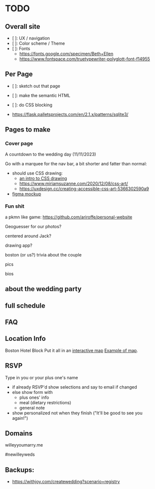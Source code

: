 # TODO


## Overall site

* [ ]: UX / navigation
* [ ]: Color scheme / Theme
* [ ]: Fonts
  * https://fonts.google.com/specimen/Beth+Ellen
  * https://www.fontspace.com/truetypewriter-polyglott-font-f14955


## Per Page

* [ ]: sketch out that page
* [ ]: make the semantic HTML
* [ ]: do CSS blocking


* https://flask.palletsprojects.com/en/2.1.x/patterns/sqlite3/

## Pages to make

### Cover page

A countdown to the wedding day (11/11/2023)

Go with a marquee for the nav bar, a bit shorter and fatter than normal:
* should use CSS drawing: 
  * [an intro to CSS drawing](https://redstapler.co/css-drawing-tutorial-for-beginners/)
  * https://www.miriamsuzanne.com/2020/12/08/css-art/
  * https://uxdesign.cc/creating-accessible-css-art-5366302590a9
* [figma mockup](https://www.figma.com/file/oA5YCBuW6AXurjvvLo6I7J/Untitled?node-id=0%3A1)

### Fun shit

a pkmn like game: https://github.com/ariroffe/personal-website

Geoguesser for our photos?

centered around Jack?

drawing app?

boston (or us?) trivia about the couple

pics

bios

## about the wedding party

## full schedule

## FAQ

## Location Info

Boston
Hotel Block
Put it all in an [interactive map](https://www.mapbox.com/solutions/interactive-storytelling)
[Example of map](https://thadk.net/mattapan-mapping-narrative/example/bike-philly/).

## RSVP

Type in you or your plus one's name
* if already RSVP'd show selections and say to email if changed
* else show form with
  * plus ones' info
  * meal (dietary restrictions)
  * general note
* show personalized not when they finish ("It'll be good to see you again!")

## Domains
willeyyoumarry.me

#newilleyweds


## Backups:

* https://withjoy.com/createwedding?scenario=registry
